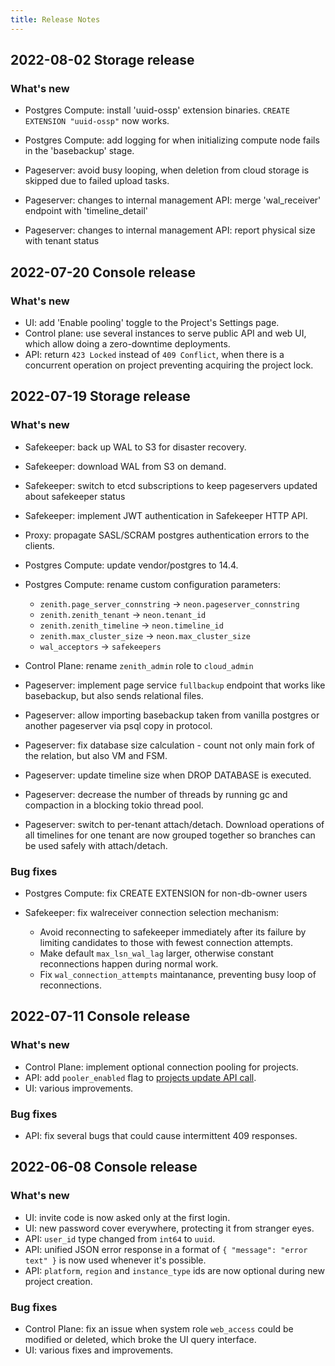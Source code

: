 ```yaml
---
title: Release Notes
---
```


## 2022-08-02 Storage release

### What's new

* Postgres Compute: install 'uuid-ossp' extension binaries. `CREATE EXTENSION "uuid-ossp"` now works.

* Postgres Compute: add logging for when initializing compute node fails in the 'basebackup' stage.

* Pageserver: avoid busy looping, when deletion from cloud storage is skipped due to failed upload tasks.

* Pageserver: changes to internal management API: merge 'wal_receiver' endpoint with 'timeline_detail'

* Pageserver: changes to internal management API: report physical size with tenant status

## 2022-07-20 Console release

### What's new

* UI: add 'Enable pooling' toggle to the Project's Settings page.
* Control plane: use several instances to serve public API and web UI, which allow doing a zero-downtime deployments.
* API: return `423 Locked` instead of `409 Conflict`, when there is a concurrent operation on project preventing acquiring the project lock.

## 2022-07-19 Storage release

### What's new

* Safekeeper: back up WAL to S3 for disaster recovery.

* Safekeeper: download WAL from S3 on demand.

* Safekeeper: switch to etcd subscriptions to keep pageservers updated about safekeeper status

* Safekeeper: implement JWT authentication in Safekeeper HTTP API.

* Proxy: propagate SASL/SCRAM postgres authentication errors to the clients.

* Postgres Compute: update vendor/postgres to 14.4.

* Postgres Compute: rename custom configuration parameters:
    * `zenith.page_server_connstring` -> `neon.pageserver_connstring`
    * `zenith.zenith_tenant` -> `neon.tenant_id`
    * `zenith.zenith_timeline` -> `neon.timeline_id`
    * `zenith.max_cluster_size` -> `neon.max_cluster_size`
    * `wal_acceptors` -> `safekeepers`

* Control Plane: rename `zenith_admin` role to `cloud_admin`

* Pageserver: implement page service `fullbackup` endpoint that works like basebackup, but also sends relational files.

* Pageserver: allow importing basebackup taken from vanilla postgres or another pageserver via psql copy in protocol.

* Pageserver: fix database size calculation - count not only main fork of the relation, but also VM and FSM.

* Pageserver: update timeline size when DROP DATABASE is executed.

* Pageserver: decrease the number of threads by running gc and compaction in a blocking tokio thread pool.

* Pageserver: switch to per-tenant attach/detach. Download operations of all timelines for one tenant are now grouped together so branches can be used safely with attach/detach.

### Bug fixes

* Postgres Compute: fix CREATE EXTENSION for non-db-owner users

* Safekeeper: fix walreceiver connection selection mechanism:
    * Avoid reconnecting to safekeeper immediately after its failure by limiting candidates to those with fewest connection attempts.
    * Make default `max_lsn_wal_lag` larger, otherwise constant reconnections happen during normal work.
    * Fix `wal_connection_attempts` maintanance, preventing busy loop of reconnections.


## 2022-07-11 Console release

### What's new

* Control Plane: implement optional connection pooling for projects.
* API: add `pooler_enabled` flag to [projects update API call](https://console.neon.tech/api-docs#operations-Project-updateProject).
* UI: various improvements.

### Bug fixes

* API: fix several bugs that could cause intermittent 409 responses.

## 2022-06-08 Console release

### What's new

* UI: invite code is now asked only at the first login.
* UI: new password cover everywhere, protecting it from stranger eyes.
* API: `user_id` type changed from `int64` to `uuid`.
* API: unified JSON error response in a format of `{ "message": "error text" }` is now used whenever it's possible.
* API: `platform`, `region` and `instance_type` ids are now optional during new project creation.

### Bug fixes

* Control Plane: fix an issue when system role `web_access` could be modified or deleted, which broke the UI query interface.
* UI: various fixes and improvements.
